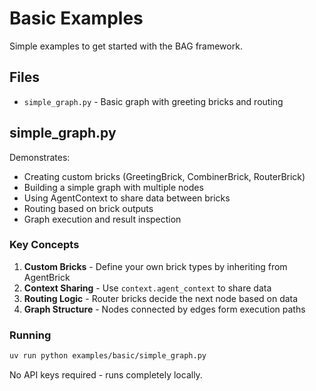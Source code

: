 # Basic Examples

Simple examples to get started with the BAG framework.

## Files

- `simple_graph.py` - Basic graph with greeting bricks and routing

## simple_graph.py

Demonstrates:
- Creating custom bricks (GreetingBrick, CombinerBrick, RouterBrick)
- Building a simple graph with multiple nodes
- Using AgentContext to share data between bricks
- Routing based on brick outputs
- Graph execution and result inspection

### Key Concepts

1. **Custom Bricks** - Define your own brick types by inheriting from AgentBrick
2. **Context Sharing** - Use `context.agent_context` to share data
3. **Routing Logic** - Router bricks decide the next node based on data
4. **Graph Structure** - Nodes connected by edges form execution paths

### Running

```bash
uv run python examples/basic/simple_graph.py
```

No API keys required - runs completely locally.
